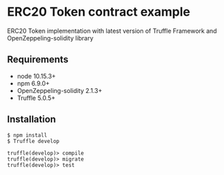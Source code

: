 # ERC20 Token contract example

ERC20 Token implementation with latest version of Truffle Framework and OpenZeppeling-solidity library

## Requirements

- node 10.15.3+
- npm 6.9.0+
- OpenZeppeling-solidity 2.1.3+
- Truffle 5.0.5+

## Installation

```
$ npm install
$ Truffle develop

truffle(develop)> compile
truffle(develop)> migrate
truffle(develop)> test
```



